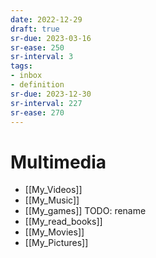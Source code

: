 ```yaml
---
date: 2022-12-29
draft: true
sr-due: 2023-03-16
sr-ease: 250
sr-interval: 3
tags:
- inbox
- definition
sr-due: 2023-12-30
sr-interval: 227
sr-ease: 270
---
```


# Multimedia

- [[My_Videos]]
- [[My_Music]]
- [[My_games]] TODO: rename
- [[My_read_books]]
- [[My_Movies]]
- [[My_Pictures]]

